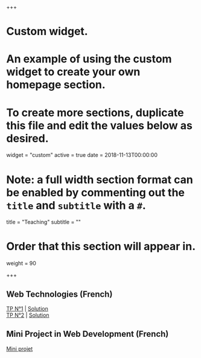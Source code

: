 
+++
# Custom widget.
# An example of using the custom widget to create your own homepage section.
# To create more sections, duplicate this file and edit the values below as desired.
widget = "custom"
active = true
date = 2018-11-13T00:00:00

# Note: a full width section format can be enabled by commenting out the `title` and `subtitle` with a `#`.
title = "Teaching"
subtitle = ""

# Order that this section will appear in.
weight = 90

+++

## Web Technologies (French)

[TP N°1](https://abainia.net/teaching/web-technologies/WT_TP_1.pdf) | [Solution](https://abainia.net/teaching/web-technologies/TP1.html_) </br>
[TP N°2](https://abainia.net/teaching/web-technologies/WT_TP_2.pdf) | [Solution](https://abainia.net/teaching/web-technologies/WT_TP_2_solution.rar) </br>

## Mini Project in Web Development (French)
[Mini projet](https://abainia.net/teaching/web-technologies/mini_projet.pdf)
